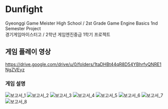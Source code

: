 # Dunfight
Gyeonggi Game Meister High School / 2st Grade Game Engine Basics 1nd Semester Project  
경기게임마이스터고 / 2학년 게임엔진중급 1학기 프로젝트


## 게임 플레이 영상

https://drive.google.com/drive/u/0/folders/1taDHBt44qR8D54YBhrfyQNRE1NgZVEyz

### 게임 설명 

![보고서_1](https://user-images.githubusercontent.com/69913183/167889151-f8e8321d-6abc-4d6a-8195-6f819e631853.png)
![보고서_2](https://user-images.githubusercontent.com/69913183/167889207-f178dcb9-99d4-4b8c-b0d6-fcd959163227.png)
![보고서_3](https://user-images.githubusercontent.com/69913183/167889221-31d074b1-8a1f-4e64-ba3c-eba45310873a.png)
![보고서_4](https://user-images.githubusercontent.com/69913183/167889224-b4488fbf-1fbe-423b-84a6-9f77de01746f.png)
![보고서_5](https://user-images.githubusercontent.com/69913183/167889227-89f67159-4feb-47c5-8c98-cd4b48da586a.png)
![보고서_6](https://user-images.githubusercontent.com/69913183/167889230-263ce2cd-5f76-4d07-ae4b-49fcf5d97ab4.png)
![보고서_7](https://user-images.githubusercontent.com/69913183/167889231-1bd16080-dc8c-4868-94fc-8df4a89858d4.png)
![보고서_8](https://user-images.githubusercontent.com/69913183/167889236-f25050d8-435a-4128-9704-d18da8f6eb3c.png)



